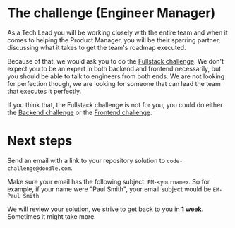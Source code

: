 # The challenge (Engineer Manager)

As a Tech Lead you will be working closely with the entire team and when it comes to helping the 
Product Manager, you will be their sparring partner, discussing what it takes to get the team's
roadmap executed.

Because of that, we would ask you to do the [Fullstack challenge](https://github.com/DoodleScheduling/hiring-challenges/tree/master/fullsack-engineer). We don't expect you to be an expert in both backend and frontend necessarily, 
but you should be able to talk to engineers from both ends. We are not looking for perfection though,
we are looking for someone that can lead the team that executes it perfectly.

If you think that, the Fullstack challenge is not for you, you could do either the [Backend challenge](https://github.com/DoodleScheduling/hiring-challenges/tree/master/backend-engineer) or the [Frontend challenge](https://github.com/DoodleScheduling/hiring-challenges/tree/master/frontend-engineer).

# Next steps
Send an email with a link to your repository solution to `code-challenge@doodle.com`.

Make sure your email has the following subject: `EM-<yourname>`. So for example, if your name were "Paul Smith", 
your email subject would be `EM-Paul Smith`

We will review your solution, we strive to get back to you in **1 week**. Sometimes it might take more.
